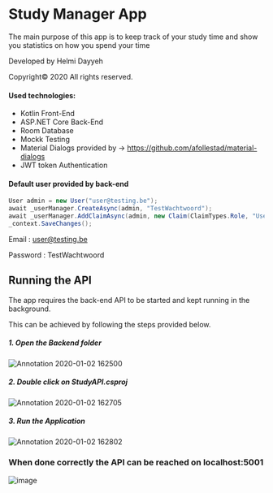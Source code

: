 # Study Manager App

The main purpose of this app is to keep track of your study time and show you statistics on how you spend your time





Developed by Helmi Dayyeh 

Copyright© 2020 All rights reserved.

#### Used technologies: 

- Kotlin Front-End
- ASP.NET Core Back-End
- Room Database
- Mockk Testing
- Material Dialogs provided by -> https://github.com/afollestad/material-dialogs
- JWT token Authentication

#### Default user provided by back-end

```C#
User admin = new User("user@testing.be");
await _userManager.CreateAsync(admin, "TestWachtwoord");
await _userManager.AddClaimAsync(admin, new Claim(ClaimTypes.Role, "User"));
_context.SaveChanges();
```

Email : user@testing.be

Password : TestWachtwoord

## Running the API

The app requires the back-end API to be started and kept running in the background.

This can be achieved by following the steps provided below.

##### 1. Open the Backend folder
![Annotation 2020-01-02 162500](https://user-images.githubusercontent.com/1749704/71675001-1550cc00-2d7d-11ea-99a4-b4054e50f7ee.png)

##### 2. Double click on StudyAPI.csproj
![Annotation 2020-01-02 162705](https://user-images.githubusercontent.com/1749704/71675031-33b6c780-2d7d-11ea-9b95-337b6ee55a3c.png)
##### 3. Run the Application
![Annotation 2020-01-02 162802](https://user-images.githubusercontent.com/1749704/71675045-3dd8c600-2d7d-11ea-86f9-cfd1234d23a7.png)



### When done correctly the API can be reached on localhost:5001

![image](https://user-images.githubusercontent.com/1749704/71675126-6791ed00-2d7d-11ea-8ff3-746020077a7f.png)





